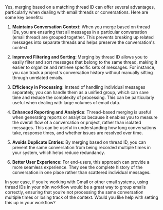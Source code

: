 Yes, merging based on a matching thread ID can offer several advantages, particularly when dealing with email threads or conversations. Here are some key benefits:

1. **Maintains Conversation Context**: When you merge based on thread IDs, you are ensuring that all messages in a particular conversation (email thread) are grouped together. This prevents breaking up related messages into separate threads and helps preserve the conversation's context.

2. **Improved Filtering and Sorting**: Merging by thread ID allows you to easily filter and sort messages that belong to the same thread, making it easier to organize and retrieve specific sets of messages. For instance, you can track a project's conversation history without manually sifting through unrelated emails.

3. **Efficiency in Processing**: Instead of handling individual messages separately, you can handle them as a unified group, which can save time and reduce the complexity of processing. This can be particularly useful when dealing with large volumes of email data.

4. **Enhanced Reporting and Analytics**: Thread-based merging is useful when generating reports or analytics because it enables you to measure the overall flow of a conversation or project, rather than isolated messages. This can be useful in understanding how long conversations take, response times, and whether issues are resolved over time.

5. **Avoids Duplicate Entries**: By merging based on thread ID, you can prevent the same conversation from being recorded multiple times in your system, which helps reduce redundancy.

6. **Better User Experience**: For end-users, this approach can provide a more seamless experience. They see the complete history of the conversation in one place rather than scattered individual messages.

In your case, if you’re working with Gmail or other email systems, using thread IDs in your n8n workflow would be a great way to group emails correctly, ensuring that you’re not processing the same conversation multiple times or losing track of the context. Would you like help with setting this up in your workflow?
